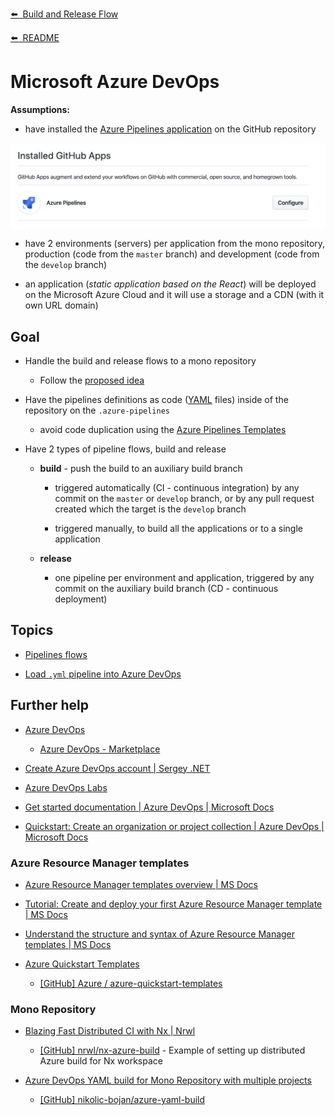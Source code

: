 [⬅️&nbsp;&nbsp;Build and Release Flow](README.md)

[⬅️&nbsp;&nbsp;README](../../README.md)

# Microsoft Azure DevOps

**Assumptions:**

- have installed the [Azure Pipelines application](https://github.com/marketplace/azure-pipelines) on the GitHub repository

![github app azure pipelines](assets/github_apps_azure_pipelines.png)

- have 2 environments (servers) per application from the mono repository, production (code from the `master` branch) and development (code from the `develop` branch)

- an application (_static application based on the React_) will be deployed on the Microsoft Azure Cloud and it will use a storage and a CDN (with it own URL domain)

## Goal

- Handle the build and release flows to a mono repository

  - Follow the [proposed idea](proposed-idea.md)

- Have the pipelines definitions as code ([YAML](https://yaml.org/) files) inside of the repository on the `.azure-pipelines`

  - avoid code duplication using the [Azure Pipelines Templates](https://docs.microsoft.com/en-us/azure/devops/pipelines/process/templates?view=azure-devops)

* Have 2 types of pipeline flows, build and release

  - **build** - push the build to an auxiliary build branch

    - triggered automatically (CI - continuous integration) by any commit on the `master` or `develop` branch, or by any pull request created which the target is the `develop` branch

    - triggered manually, to build all the applications or to a single application

  - **release**

    - one pipeline per environment and application, triggered by any commit on the auxiliary build branch (CD - continuous deployment)

## Topics

- [Pipelines flows](azure-devops_pipelines-flows.md)

- [Load `.yml` pipeline into Azure DevOps](azure-devops_load-yml-pipeline.md)

## Further help

- [Azure DevOps](https://azure.microsoft.com/en-us/services/devops/)

  - [Azure DevOps - Marketplace](https://marketplace.visualstudio.com/azuredevops)

- [Create Azure DevOps account | Sergey .NET](https://sergeydotnet.com/create-azure-devops-account/)

- [Azure DevOps Labs](https://www.azuredevopslabs.com/)

- [Get started documentation | Azure DevOps | Microsoft Docs](https://docs.microsoft.com/en-us/azure/devops/get-started/?view=azure-devops)

- [Quickstart: Create an organization or project collection | Azure DevOps | Microsoft Docs](https://docs.microsoft.com/en-us/azure/devops/organizations/accounts/create-organization?view=azure-devops)

### Azure Resource Manager templates

- [Azure Resource Manager templates overview | MS Docs](https://docs.microsoft.com/en-us/azure/azure-resource-manager/templates/overview)

- [Tutorial: Create and deploy your first Azure Resource Manager template | MS Docs](https://docs.microsoft.com/en-us/azure/azure-resource-manager/templates/template-tutorial-create-first-template?tabs=azure-powershell)

- [Understand the structure and syntax of Azure Resource Manager templates | MS Docs](https://docs.microsoft.com/en-us/azure/azure-resource-manager/templates/template-syntax)

- [Azure Quickstart Templates](https://azure.microsoft.com/en-us/resources/templates/)

  - [[GitHub] Azure / azure-quickstart-templates](https://github.com/Azure/azure-quickstart-templates)

### Mono Repository

- [Blazing Fast Distributed CI with Nx | Nrwl](https://blog.nrwl.io/blazing-fast-distributed-ci-with-nx-a1f5974f7393)

  - [[GitHub] nrwl/nx-azure-build](https://github.com/nrwl/nx-azure-build) - Example of setting up distributed Azure build for Nx workspace

- [Azure DevOps YAML build for Mono Repository with multiple projects](https://dev.to/nikolicbojan/azure-devops-yaml-build-for-mono-repository-with-multiple-projects-146g)

  - [[GitHub] nikolic-bojan/azure-yaml-build](https://github.com/nikolic-bojan/azure-yaml-build)
